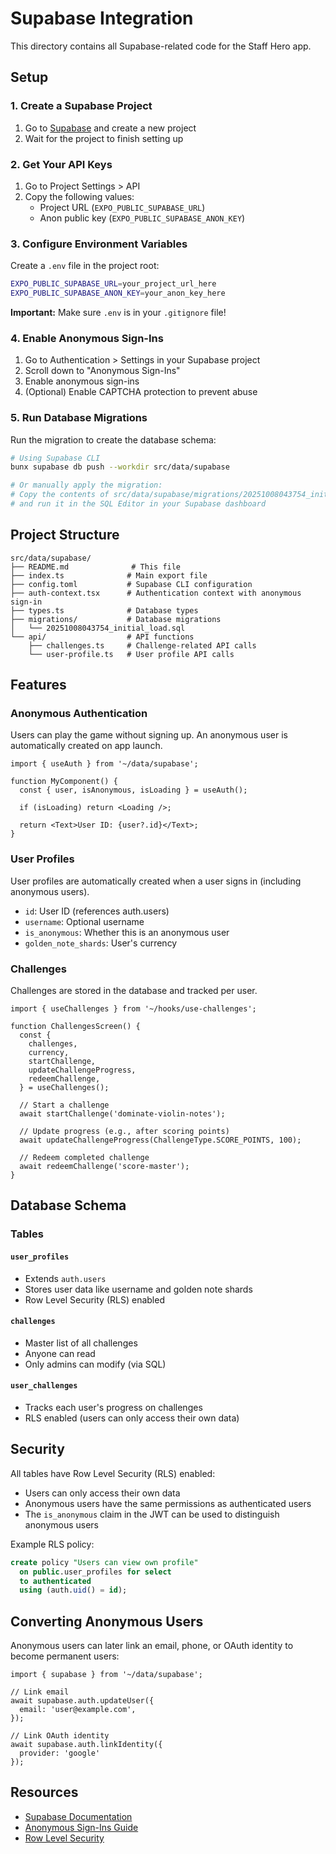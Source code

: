 # Supabase Integration

This directory contains all Supabase-related code for the Staff Hero app.

## Setup

### 1. Create a Supabase Project

1. Go to [Supabase](https://supabase.com) and create a new project
2. Wait for the project to finish setting up

### 2. Get Your API Keys

1. Go to Project Settings > API
2. Copy the following values:
   - Project URL (`EXPO_PUBLIC_SUPABASE_URL`)
   - Anon public key (`EXPO_PUBLIC_SUPABASE_ANON_KEY`)

### 3. Configure Environment Variables

Create a `.env` file in the project root:

```bash
EXPO_PUBLIC_SUPABASE_URL=your_project_url_here
EXPO_PUBLIC_SUPABASE_ANON_KEY=your_anon_key_here
```

**Important:** Make sure `.env` is in your `.gitignore` file!

### 4. Enable Anonymous Sign-Ins

1. Go to Authentication > Settings in your Supabase project
2. Scroll down to "Anonymous Sign-Ins"
3. Enable anonymous sign-ins
4. (Optional) Enable CAPTCHA protection to prevent abuse

### 5. Run Database Migrations

Run the migration to create the database schema:

```bash
# Using Supabase CLI
bunx supabase db push --workdir src/data/supabase

# Or manually apply the migration:
# Copy the contents of src/data/supabase/migrations/20251008043754_initial_load.sql
# and run it in the SQL Editor in your Supabase dashboard
```

## Project Structure

```
src/data/supabase/
├── README.md              # This file
├── index.ts              # Main export file
├── config.toml           # Supabase CLI configuration
├── auth-context.tsx      # Authentication context with anonymous sign-in
├── types.ts              # Database types
├── migrations/           # Database migrations
│   └── 20251008043754_initial_load.sql
└── api/                  # API functions
    ├── challenges.ts     # Challenge-related API calls
    └── user-profile.ts   # User profile API calls
```

## Features

### Anonymous Authentication

Users can play the game without signing up. An anonymous user is automatically created on app launch.

```tsx
import { useAuth } from '~/data/supabase';

function MyComponent() {
  const { user, isAnonymous, isLoading } = useAuth();
  
  if (isLoading) return <Loading />;
  
  return <Text>User ID: {user?.id}</Text>;
}
```

### User Profiles

User profiles are automatically created when a user signs in (including anonymous users).

- `id`: User ID (references auth.users)
- `username`: Optional username
- `is_anonymous`: Whether this is an anonymous user
- `golden_note_shards`: User's currency

### Challenges

Challenges are stored in the database and tracked per user.

```tsx
import { useChallenges } from '~/hooks/use-challenges';

function ChallengesScreen() {
  const {
    challenges,
    currency,
    startChallenge,
    updateChallengeProgress,
    redeemChallenge,
  } = useChallenges();
  
  // Start a challenge
  await startChallenge('dominate-violin-notes');
  
  // Update progress (e.g., after scoring points)
  await updateChallengeProgress(ChallengeType.SCORE_POINTS, 100);
  
  // Redeem completed challenge
  await redeemChallenge('score-master');
}
```

## Database Schema

### Tables

#### `user_profiles`
- Extends `auth.users`
- Stores user data like username and golden note shards
- Row Level Security (RLS) enabled

#### `challenges`
- Master list of all challenges
- Anyone can read
- Only admins can modify (via SQL)

#### `user_challenges`
- Tracks each user's progress on challenges
- RLS enabled (users can only access their own data)

## Security

All tables have Row Level Security (RLS) enabled:

- Users can only access their own data
- Anonymous users have the same permissions as authenticated users
- The `is_anonymous` claim in the JWT can be used to distinguish anonymous users

Example RLS policy:

```sql
create policy "Users can view own profile"
  on public.user_profiles for select
  to authenticated
  using (auth.uid() = id);
```

## Converting Anonymous Users

Anonymous users can later link an email, phone, or OAuth identity to become permanent users:

```tsx
import { supabase } from '~/data/supabase';

// Link email
await supabase.auth.updateUser({
  email: 'user@example.com',
});

// Link OAuth identity
await supabase.auth.linkIdentity({ 
  provider: 'google' 
});
```

## Resources

- [Supabase Documentation](https://supabase.com/docs)
- [Anonymous Sign-Ins Guide](https://supabase.com/docs/guides/auth/auth-anonymous)
- [Row Level Security](https://supabase.com/docs/guides/auth/row-level-security)

